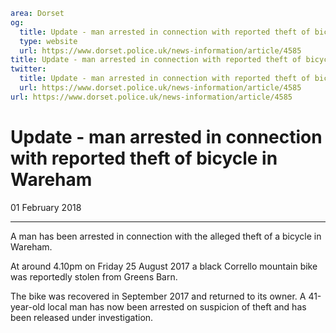 ```yaml
area: Dorset
og:
  title: Update - man arrested in connection with reported theft of bicycle in Wareham
  type: website
  url: https://www.dorset.police.uk/news-information/article/4585
title: Update - man arrested in connection with reported theft of bicycle in Wareham |
twitter:
  title: Update - man arrested in connection with reported theft of bicycle in Wareham
  url: https://www.dorset.police.uk/news-information/article/4585
url: https://www.dorset.police.uk/news-information/article/4585
```

# Update - man arrested in connection with reported theft of bicycle in Wareham

01 February 2018

* * *

A man has been arrested in connection with the alleged theft of a bicycle in Wareham.

At around 4.10pm on Friday 25 August 2017 a black Corrello mountain bike was reportedly stolen from Greens Barn.

The bike was recovered in September 2017 and returned to its owner. A 41-year-old local man has now been arrested on suspicion of theft and has been released under investigation.
